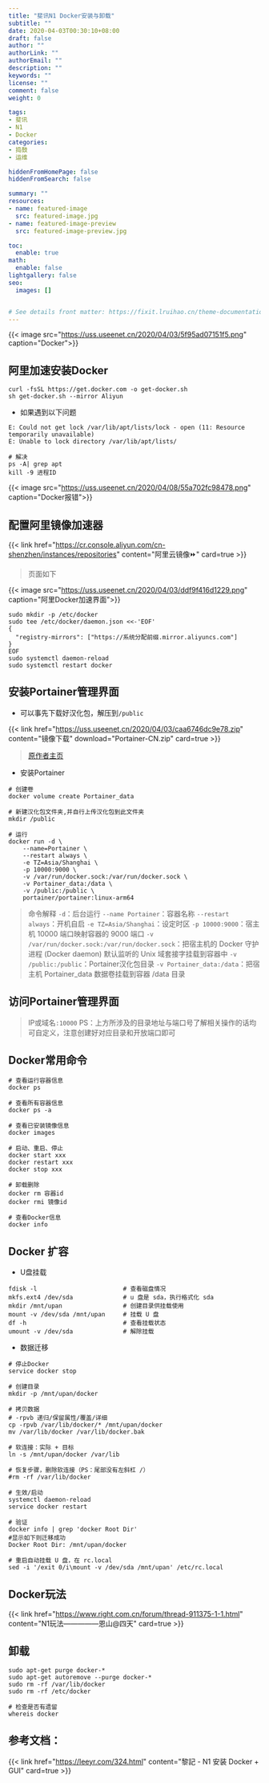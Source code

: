 ```yaml
---
title: "斐讯N1 Docker安装与卸载"
subtitle: ""
date: 2020-04-03T00:30:10+08:00
draft: false
author: ""
authorLink: ""
authorEmail: ""
description: ""
keywords: ""
license: ""
comment: false
weight: 0

tags:
- 斐讯
- N1
- Docker
categories:
- 捣鼓
- 运维

hiddenFromHomePage: false
hiddenFromSearch: false

summary: ""
resources:
- name: featured-image
  src: featured-image.jpg
- name: featured-image-preview
  src: featured-image-preview.jpg

toc:
  enable: true
math:
  enable: false
lightgallery: false
seo:
  images: []


# See details front matter: https://fixit.lruihao.cn/theme-documentation-content/#front-matter
---
```

<!--more-->

<!-- ![Docker.png](https://uss.useenet.cn/2020/04/03/5f95ad07151f5.png) -->
{{< image src="https://uss.useenet.cn/2020/04/03/5f95ad07151f5.png" caption="Docker">}}

## 阿里加速安装Docker

``` shell
curl -fsSL https://get.docker.com -o get-docker.sh
sh get-docker.sh --mirror Aliyun
```

- 如果遇到以下问题
``` shell
E: Could not get lock /var/lib/apt/lists/lock - open (11: Resource temporarily unavailable)
E: Unable to lock directory /var/lib/apt/lists/

# 解决
ps -A| grep apt
kill -9 进程ID
```
<!-- ![Docker-err.png](https://uss.useenet.cn/2020/04/08/55a702fc98478.png) -->
{{< image src="https://uss.useenet.cn/2020/04/08/55a702fc98478.png" caption="Docker报错">}}
## 配置阿里镜像加速器

<!-- [飞机直达](https://cr.console.aliyun.com/cn-shenzhen/instances/repositories) -->
{{< link href="https://cr.console.aliyun.com/cn-shenzhen/instances/repositories" content="阿里云镜像⏩" card=true >}}

> 页面如下  
<!-- ![Docker-ali.png](https://uss.useenet.cn/2020/04/03/ddf9f416d1229.png) -->
{{< image src="https://uss.useenet.cn/2020/04/03/ddf9f416d1229.png" caption="阿里Docker加速界面">}}

``` shell
sudo mkdir -p /etc/docker
sudo tee /etc/docker/daemon.json <<-'EOF'
{
  "registry-mirrors": ["https://系统分配前缀.mirror.aliyuncs.com"]
}
EOF
sudo systemctl daemon-reload
sudo systemctl restart docker
```

## 安装Portainer管理界面
- 可以事先下载好汉化包，解压到`/public`
<!-- >> [飞机直达](https://uss.useenet.cn/2020/04/03/caa6746dc9e78.zip)-->
{{< link href="https://uss.useenet.cn/2020/04/03/caa6746dc9e78.zip" content="镜像下载" download="Portainer-CN.zip" card=true >}}
> [原作者主页](https://www.quchao.net/Portainer-CN.html) 

- 安装Portainer
``` shell
# 创建卷
docker volume create Portainer_data

# 新建汉化包文件夹,并自行上传汉化包到此文件夹
mkdir /public

# 运行
docker run -d \
    --name=Portainer \
    --restart always \
    -e TZ=Asia/Shanghai \
    -p 10000:9000 \
    -v /var/run/docker.sock:/var/run/docker.sock \
    -v Portainer_data:/data \
    -v /public:/public \
    portainer/portainer:linux-arm64
```
>命令解释
`-d`：后台运行
`--name Portainer`：容器名称
`--restart always`：开机自启
`-e TZ=Asia/Shanghai`：设定时区
`-p 10000:9000`：宿主机 10000 端口映射容器的 9000 端口
`-v /var/run/docker.sock:/var/run/docker.sock`：把宿主机的 Docker 守护进程 (Docker daemon) 默认监听的 Unix 域套接字挂载到容器中
`-v /public:/public`：Portainer汉化包目录
`-v Portainer_data:/data`：把宿主机 Portainer_data 数据卷挂载到容器 /data 目录


## 访问Portainer管理界面
>IP或域名`:10000`
PS：上方所涉及的目录地址与端口号了解相关操作的话均可自定义，注意创建好对应目录和开放端口即可

## Docker常用命令
``` shell
# 查看运行容器信息
docker ps

# 查看所有容器信息
docker ps -a

# 查看已安装镜像信息
docker images

# 启动、重启、停止
docker start xxx
docker restart xxx
docker stop xxx

# 卸载删除
docker rm 容器id
docker rmi 镜像id

# 查看Docker信息
docker info
```
## Docker 扩容
- U盘挂载
``` shell
fdisk -l                        # 查看磁盘情况
mkfs.ext4 /dev/sda              # u 盘是 sda，执行格式化 sda
mkdir /mnt/upan                 # 创建目录供挂载使用
mount -v /dev/sda /mnt/upan     # 挂载 U 盘
df -h                           # 查看挂载状态
umount -v /dev/sda              # 解除挂载
```
- 数据迁移
``` shell
# 停止Docker
service docker stop

# 创建目录
mkdir -p /mnt/upan/docker

# 拷贝数据
# -rpvb 递归/保留属性/覆盖/详细
cp -rpvb /var/lib/docker/* /mnt/upan/docker
mv /var/lib/docker /var/lib/docker.bak

# 软连接：实际 + 目标
ln -s /mnt/upan/docker /var/lib

# 恢复步骤，删除软连接（PS：尾部没有左斜杠 /）
#rm -rf /var/lib/docker

# 生效/启动
systemctl daemon-reload
service docker restart

# 验证
docker info | grep 'docker Root Dir'
#显示如下则迁移成功
Docker Root Dir: /mnt/upan/docker

# 重启自动挂载 U 盘，在 rc.local
sed -i '/exit 0/i\mount -v /dev/sda /mnt/upan' /etc/rc.local
```
## Docker玩法
<!-- > [恩山 - 四天](https://www.right.com.cn/forum/thread-911375-1-1.html) -->
{{< link href="https://www.right.com.cn/forum/thread-911375-1-1.html" content="N1玩法—————恩山@四天" card=true >}}

## 卸载
``` shell
sudo apt-get purge docker-*
sudo apt-get autoremove --purge docker-*
sudo rm -rf /var/lib/docker
sudo rm -rf /etc/docker

# 检查是否有遗留
whereis docker
```

## 参考文档：
{{< link href="https://leeyr.com/324.html" content="黎記 - N1 安装 Docker + GUI" card=true >}} 
<!-- >> [黎記 - N1 安装 Docker + GUI](https://leeyr.com/324.html) -->